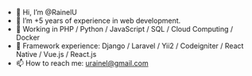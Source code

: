 - 👋 Hi, I’m @RainelU
- 👀 I’m +5 years of experience in web development.
- 👀 Working in PHP / Python / JavaScript / SQL / Cloud Computing / Docker
- 👀 Framework experience: Django / Laravel / Yii2 / Codeigniter / React Native / Vue.js / React.js
- 📫 How to reach me: urainel@gmail.com

<!---
RainelU/RainelU is a ✨ special ✨ repository because its `README.md` (this file) appears on your GitHub profile.
You can click the Preview link to take a look at your changes.
--->
